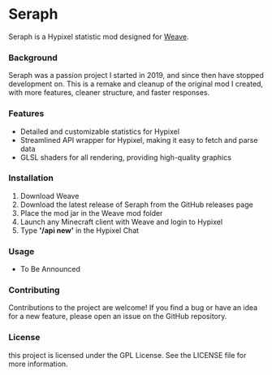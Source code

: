 # Seraph
Seraph is a Hypixel statistic mod designed for [Weave](https://github.com/Weave-MC).


### Background
Seraph was a passion project I started in 2019, and since then have stopped development on. This is a remake and cleanup of the original mod I created, with more features, cleaner structure, and faster responses.


### Features
* Detailed and customizable statistics for Hypixel
* Streamlined API wrapper for Hypixel, making it easy to fetch and parse data
* GLSL shaders for all rendering, providing high-quality graphics


### Installation
1. Download Weave
2. Download the latest release of Seraph from the GitHub releases page
3. Place the mod jar in the Weave mod folder
4. Launch any Minecraft client with Weave and login to Hypixel
5. Type **'/api new'** in the Hypixel Chat


### Usage
* To Be Announced


### Contributing
Contributions to the project are welcome! If you find a bug or have an idea for a new feature, please open an issue on the GitHub repository.


### License
this project is licensed under the GPL License. See the LICENSE file for more information.
